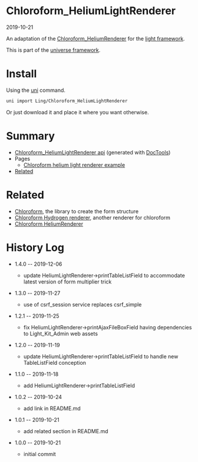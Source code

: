 Chloroform_HeliumLightRenderer
===========
2019-10-21



An adaptation of the [Chloroform_HeliumRenderer](https://github.com/lingtalfi/Chloroform_HeliumRenderer) for the [light framework](https://github.com/lingtalfi/Light).


This is part of the [universe framework](https://github.com/karayabin/universe-snapshot).


Install
==========
Using the [uni](https://github.com/lingtalfi/universe-naive-importer) command.
```bash
uni import Ling/Chloroform_HeliumLightRenderer
```

Or just download it and place it where you want otherwise.






Summary
===========
- [Chloroform_HeliumLightRenderer api](https://github.com/lingtalfi/Chloroform_HeliumLightRenderer/blob/master/doc/api/Ling/Chloroform_HeliumLightRenderer.md) (generated with [DocTools](https://github.com/lingtalfi/DocTools))
- Pages
    - [Chloroform helium light renderer example](https://github.com/lingtalfi/Chloroform_HeliumLightRenderer/blob/master/doc/pages/chloroform-helium-light-renderer-example.md)
- [Related](#related)




Related
=========

- [Chloroform](https://github.com/lingtalfi/Chloroform), the library to create the form structure
- [Chloroform Hydrogen renderer](https://github.com/lingtalfi/Chloroform_HydrogenRenderer), another renderer for chloroform
- [Chloroform HeliumRenderer](https://github.com/lingtalfi/Chloroform_HeliumRenderer/)



History Log
=============

- 1.4.0 -- 2019-12-06

    - update HeliumLightRenderer->printTableListField to accommodate latest version of form multiplier trick
    
- 1.3.0 -- 2019-11-27

    - use of csrf_session service replaces csrf_simple
    
- 1.2.1 -- 2019-11-25

    - fix HeliumLightRenderer->printAjaxFileBoxField having dependencies to Light_Kit_Admin web assets
    
- 1.2.0 -- 2019-11-19

    - update HeliumLightRenderer->printTableListField to handle new TableListField conception
    
- 1.1.0 -- 2019-11-18

    - add HeliumLightRenderer->printTableListField
    
- 1.0.2 -- 2019-10-24

    - add link in README.md
    
- 1.0.1 -- 2019-10-21

    - add related section in README.md
    
- 1.0.0 -- 2019-10-21

    - initial commit